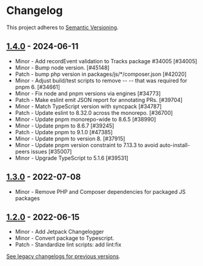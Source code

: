 # Changelog 

This project adheres to [Semantic Versioning](https://semver.org/spec/v2.0.0.html).

## [1.4.0](https://www.npmjs.com/package/@fincommerce/tracks/v/1.4.0) - 2024-06-11 

-   Minor - Add recordEvent validation to Tracks package #34005 [#34005]
-   Minor - Bump node version. [#45148]
-   Patch - bump php version in packages/js/*/composer.json [#42020]
-   Minor - Adjust build/test scripts to remove -- -- that was required for pnpm 6. [#34661]
-   Minor - Fix node and pnpm versions via engines [#34773]
-   Patch - Make eslint emit JSON report for annotating PRs. [#39704]
-   Minor - Match TypeScript version with syncpack [#34787]
-   Patch - Update eslint to 8.32.0 across the monorepo. [#36700]
-   Minor - Update pnpm monorepo-wide to 8.6.5 [#38990]
-   Minor - Update pnpm to 8.6.7 [#39245]
-   Patch - Update pnpm to 9.1.0 [#47385]
-   Minor - Update pnpm to version 8. [#37915]
-   Minor - Update pnpm version constraint to 7.13.3 to avoid auto-install-peers issues [#35007]
-   Minor - Upgrade TypeScript to 5.1.6 [#39531]

## [1.3.0](https://www.npmjs.com/package/@fincommerce/tracks/v/1.3.0) - 2022-07-08 

-   Minor - Remove PHP and Composer dependencies for packaged JS packages

## [1.2.0](https://www.npmjs.com/package/@fincommerce/tracks/v/1.2.0) - 2022-06-15 

-   Minor - Add Jetpack Changelogger
-   Minor - Convert package to Typescript.
-   Patch - Standardize lint scripts: add lint:fix

[See legacy changelogs for previous versions](https://github.com/dieselfox1/fincommerce/blob/68581955106947918d2b17607a01bdfdf22288a9/packages/js/tracks/CHANGELOG.md).
